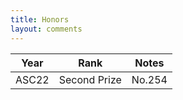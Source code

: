 ```yaml
---
title: Honors
layout: comments
---
```


|           Year            | Rank |                        Notes                        |
| :-----------------------: | :--: | :-------------------------------------------------: |
|      ASC22        |  Second Prize   |                 No.254                   |

